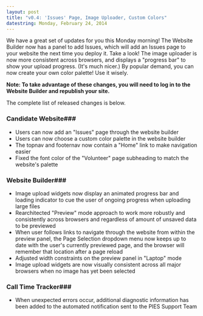 ```yaml
---
layout: post
title: "v0.4: 'Issues' Page, Image Uploader, Custom Colors"
datestring: Monday, February 24, 2014
---
```


We have a great set of updates for you this Monday morning! The Website Builder now has a panel to add Issues, which will add an Issues page to your website the next time you deploy it. Take a look! The image uploader is now more consistent across browsers, and displays a "progress bar" to show your upload progress. (It's much nicer.) By popular demand, you can now create your own color palette! Use it wisely.

**Note: To take advantage of these changes, you will need to log in to the Website Builder and republish your site.**

The complete list of released changes is below.

### Candidate Website### 
* Users can now add an "Issues" page through the website builder 
* Users can now choose a custom color palette in the website builder 
* The topnav and footernav now contain a "Home" link to make navigation easier 
* Fixed the font color of the "Volunteer" page subheading to match the website's palette 

### Website Builder### 
* Image upload widgets now display an animated progress bar and loading indicator to cue the user of ongoing progress when uploading large files 
* Rearchitected "Preview" mode approach to work more robustly and consistently across browsers and regardless of amount of unsaved data to be previewed 
* When user follows links to navigate through the website from within the preview panel, the Page Selection dropdown menu now keeps up to date with the user's currently previewed page, and the browser will remember that location after a page reload 
* Adjusted width constraints on the preview panel in "Laptop" mode 
* Image upload widgets are now visually consistent across all major browsers when no image has yet been selected 

### Call Time Tracker### 
* When unexpected errors occur, additional diagnostic information has been added to the automated notification sent to the PIES Support Team 
